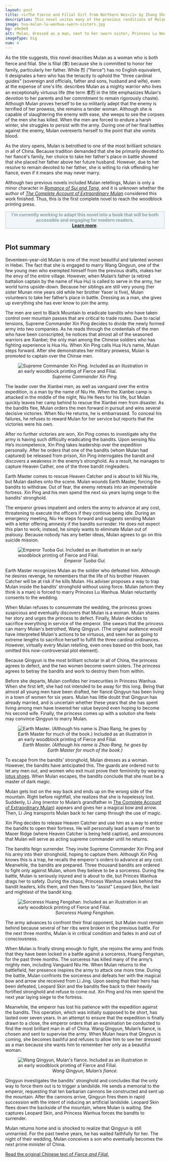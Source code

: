 ```yaml
---
layout: post
title: <i>The Fierce and Filial Girl from Northern Wei</i> by Zhang Shaoxian (&#21271;&#39759;&#22855;&#21490;&#38312;&#23389;&#28872;&#20659;, c. 1850)
description: This novel unites many of the previous renditions of Mulan’s story into a single volume, emphasizing that Mulan’s brilliance and courage stemmed from her virtue.
image: hua-mulan-lu-wanhua-sworn-sisters.jpg
bg: e9e9e9
alt: Mulan, dressed as a man, next to her sworn sister, Princess Lu Wanhua. Illustrations are from an early woodblock printing of Fierce and Filial (public domain).
imageType: big
num: 4
---
```


As the title suggests, this novel deacribes Mulan as a woman who is both fierce and filial. She is filial (&#23389;) because she is committed to honor her family, particularly her father. While &#28872; ("fierce") has no English equivalent, it designates a hero who has the tenacity to uphold the "three cardinal guides" (sovereign and officials, father and sons, husband and wife), even at the expense of one's life.
describes Mulan as a mighty warrior who lives an exceptionally virtuous life (the term &#23389;&#28872; in the title emphasizes Mulan's devotion to her parents and her commitment to remain rigorously chaste). Although Mulan proves herself to be so militarily adept that the enemy is terrified of her prowess, she remains a tender woman. Although she is capable of slaughtering the enemy with ease, she weeps to see the corpses of the men she has killed. When the men are forced to endure a harsh winter, she struggles to persist with the army. During one of her final battles against the enemy, Mulan overexerts herself to the point that she vomits blood.

As the story opens, Mulan is betrothed to one of the most brilliant scholars in all of China. Because tradition demanded that she be primarily devoted to her fianc&eacute;'s family, her choice to take her father's place in battle showed that she placed her father above her future husband. However, due to her resolve to remain devoted to her father, she is willing to risk offending her fianc&eacute;, even if it means she may never marry.

Although two previous novels included Mulan retellings, Mulan is only a minor character in *[Romance of Sui and Tang](/pages/qing/romance-of-sui-and-tang)*, and it is unknown whether the author of *[The Complete Account of Extraordinary Mulan](/pages/qing/complete-account-of-extraordinary-mulan)* considered this work finished. Thus, this is the first complete novel to reach the woodblock printing press.

<div style="background:#F1F6FB;border:#D6DFD8 2px solid;vertical-align:middle;text-align:center;color:#879F9F"><b>I’m currently working to adapt this novel into a book that will be both accessible and engaging for modern readers.<br /><a href="/mulan-book">Learn more</a>.</b></div>
<br />

<h2>Plot summary</h2>

Seventeen-year-old Mulan is one of the most beautiful and talented women in Hebei. The fact that she is engaged to marry Wang Qingyun, one of the few young men who exempted himself from the previous drafts, makes her the envy of the entire village. However, when Mulan’s father (a retired battalion captain by the name of Hua Hu) is called to serve in the army, her world turns upside-down. Because her siblings are still very young (her sister Munan nine years old while her brother Yaoer is five), Mulan volunteers to take her father’s place in battle. Dressing as a man, she gives up everything she has ever know to join the army.

The men are sent to Black Mountain to eradicate bandits who have taken control over mountain passes that are critical to trade routes. Due to racial tensions, Supreme Commander Xin Ping decides to divide the newly formed army into two companies. As he reads through the credentials of the men who have been conscripted, he notices that almost all of the seasoned warriors are Xianbei; the only man among the Chinese soldiers who has fighting experience is Hua Hu. When Xin Ping calls Hua Hu’s name, Mulan steps forward. After she demonstrates her military prowess, Mulan is promoted to captain over the Chinse men.

<figure class="float left" style="max-width:450px;">
<img src="/assets/images/articles/fiercely-filial/supreme-commander-xin-ping-hua-mulan.jpg" alt="Supreme Commander Xin Ping. Included as an illustration in an early woodblock printing of Fierce and Filial." />
<figcaption style="text-align: center;"><i>Supreme Commander Xin Ping.</i></figcaption>
</figure>

The leader over the Xianbei men, as well as vanguard over the entire expedition, is a man by the name of Niu He. When the Xianbei camp is attacked in the middle of the night, Niu He flees for his life, but Mulan quickly leaves her camp behind to rescue the Xianbei men from disaster. As the bandits flee, Mulan orders the men forward in pursuit and wins several decisive victories. When Niu He returns, he is embarrassed. To conceal his failures, he refuses to reward Mulan for her service but reports that the victories were his own.

After no further victories are won, Xin Ping comes to investigate why the army is having such difficulty eradicating the bandits. Upon sensing Niu He’s incompetence, Xin Ping takes leadership over the expedition personally. After he orders that one of the bandits (whom Mulan had captured) be released from prison, Xin Ping interrogates the bandit and discovers a weakness in the enemy’s stronghold. As a result, he manages to capture Heaven Cather, one of the three bandit ringleaders.

Earth Master comes to rescue Heaven Catcher and is about to kill Niu He, but Mulan dashes onto the scene. Mulan wounds Earth Master, forcing the bandits to withdraw. Out of fear, the enemy retreats into an impenetrable fortress. Xin Ping and his men spend the next six years laying siege to the bandits’ stronghold.

The emperor grows impatient and orders the army to advance at any cost, threatening to execute the officers if they continue being idle. During an emergency meeting, Niu He steps forward and suggests sending Mulan with a letter offering amnesty if the bandits surrender. He does not expect this plan to work; instead, he simply wants to eliminate Mulan out of jealousy. Because nobody has any better ideas, Mulan agrees to go on this suicide mission.

<figure class="float right" style="max-width:450px;">
<img src="/assets/images/articles/fiercely-filial/emperor-tuoba-gui-hua-mulan.png" alt="Emperor Tuoba Gui. Included as an illustration in an early woodblock printing of Fierce and Filial." />
<figcaption style="text-align: center;"><i>Emperor Tuoba Gui.</i></figcaption>
</figure>

Earth Master recognizes Mulan as the soldier who defeated him. Although he desires revenge, he remembers that the life of his brother Heaven Catcher will be at risk if he kills Mulan. His adviser proposes a way to trap Mulan inside the bandits’ stronghold without using force. Mulan (whom they think is a man) is forced to marry Princess Lu Wanhua. Mulan reluctantly consents to the wedding.

When Mulan refuses to consummate the wedding, the princess grows suspicious and eventually discovers that Mulan is a woman. Mulan shares her story and urges the princess to defect. Finally, Mulan decides to sacrifice everything in service of the emperor. She swears that the princess can marry Mulan's betrothed, Wang Qingyun. (The original audience would have interpreted Mulan's actions to be virtuous, and seen her as going to extreme lengths to sacrifice herself to fulfill the three cardinal ordinances. However, virtually every Mulan retelling, even ones based on this book, has omitted this now-controversial plot element).

Because Qingyun is the most brilliant scholar in all of China, the princess agrees to defect, and the two women become sworn sisters. The princess agrees to betray the bandits and work to destroy them from within.

Before she departs, Mulan confides her insecurities in Princess Wanhua. When she first left, she had not intended to be away for this long. Being that almost all young men have been drafted, her fianc&eacute; Qingyun has been living in a town of women for six years. Mulan has little doubt that Qingyun has already married, and is uncertain whether these years that she has spent living among men have lowered her value beyond even hoping to become his second wife. Finally, the princess comes up with a solution she feels may convince Qingyun to marry Mulan.

<figure class="float left" style="max-width:450px;">
<img src="/assets/images/articles/fiercely-filial/earth-master-hua-mulan.jpg" alt="Earth Master. (Although his name is Zhao Rang, he goes by Earth Master for much of the book.) Included as an illustration in an early woodblock printing of Fierce and Filial." />
<figcaption style="text-align: center;"><i>Earth Master. (Although his name is Zhao Rang, he goes by Earth Master for much of the book.)</i></figcaption>
</figure>

To escape from the bandits' stronghold, Mulan dresses as a woman. However, the bandits have anticipated this. The guards are ordered not to let any men out, and women who exit must prove their femininity by wearing <a href="https://en.wikipedia.org/wiki/Lotus_shoes">lotus shoes</a>. When Mulan escapes, the bandits conclude that she must be a master of dark magic.

Mulan gets lost on the way back and ends up on the wrong side of the mountain. Right before nightfall, she realizes that she is hopelessly lost. Suddenly, Li Jing (mentor to  Mulan’s grandfather in <a href="complete-account-of-extraordinary-mulan">The Complete Account of Extraordinary Mulan</a>) appears and gives her a magical bow and arrow. Then, Li Jing transports Mulan back to her camp through the use of magic.

Xin Ping decides to release Heaven Catcher and use him as a way to entice the bandits to open their fortress. He will personally lead a team of men to Maoer Ridge (where Heaven Catcher is being held captive), and announces that Mulan will serve as acting supreme commander until he returns.

The bandits feign surrender. They invite Supreme Commander Xin Ping and his army into their stronghold, hoping to capture them. Although Xin Ping knows this is a trap, he recalls the emperor's orders to advance at any cost. Meanwhile, the bandits are prepared. Three thousand bandits are ordered to fight only against Mulan, whom they believe to be a sorceress. During the battle, Mulan is seriously injured and is about to die, but Princes Wanhua drags her to safety. During the chaos, Princess Wanhua sneaks behind the bandit leaders, kills them, and then flees to "assist" Leopard Skin, the last and mightiest of the bandit king.

<figure class="float right" style="max-width:450px;">
<img src="/assets/images/articles/fiercely-filial/sorceress-huang-fengshan-hua-mulan.png" alt="Sorceress Huang Fengshan. Included as an illustration in an early woodblock printing of Fierce and Filial." />
<figcaption style="text-align: center;"><i>Sorceress Huang Fengshan.</i></figcaption>
</figure>

The army advances to confront their final opponent, but Mulan must remain behind because several of her ribs were broken in the previous battle. For the next three months, Mulan is in critical condition and fades in and out of consciousness.

When Mulan is finally strong enough to fight, she rejoins the army and finds that they have been locked in a battle against a sorceress, Huang Fengshan, for the past three months. The sorceress has killed many of the army’s mighty men, including Vanguard Niu He. When Mulan returns to the battlefield, her presence inspires the army to attack one more time. During the battle, Mulan confronts the sorceress and defeats her with the magical bow and arrow she received from Li Jing. Upon seeing that their hero has been defeated, Leopard Skin and the bandits flee back to their heavily fortified stronghold and refuse to come out. Xin Ping and his men spend the next year laying siege to the fortress.

Meanwhile, the emperor has lost his patience with the expedition against the bandits. This operation, which was initially supposed to be short, has lasted over seven years. In an attempt to ensure that the expedition is finally drawn to a close, the emperor orders that an examination be conducted to find the most brilliant man in all of China. Wang Qingyun, Mulan’s fianc&eacute;, is chosen and sent to supervise the army. When Mulan hears that Qingyun is coming, she becomes bashful and refuses to allow him to see her dressed as a man because she wants him to remember her only as a beautiful woman.

<figure class="float left" style="max-width:450px;">
<img src="/assets/images/articles/fiercely-filial/wang-qingyun-hua-mulans-fiance.png" alt="Wang Qingyun, Mulan's fiance. Included as an illustration in an early woodblock printing of Fierce and Filial." />
<figcaption style="text-align: center;"><i>Wang Qingyun, Mulan’s fianc&eacute;.</i></figcaption>
</figure>

Qingyun investigates the bandits’ stronghold and concludes that the only way to force them out is to trigger a landslide. He sends a memorial to the emperor, requesting that ten barbarian cannons be constructed and sent up the mountain. After the cannons arrive, Qingyun fires them in rapid succession with the intent of inducing an artificial landslide. Leopard Skin flees down the backside of the mountain, where Mulan is waiting. She captures Leopard Skin, and Princess Wanhua forces the bandits to surrender.

Mulan returns home and is shocked to realize that Qingyun is still unmarried. For the past twelve years, he has waited faithfully for her. The night of their wedding, Mulan conceives a son who eventually becomes the next prime minister of China.

<a href="https://ntu.primo.exlibrisgroup.com/discovery/fulldisplay?docid=alma991011302539704786&context=L&vid=886NTU_INST:886NTU_INST&lang=zh-tw&search_scope=MyInst_and_CI&adaptor=Local%20Search%20Engine&tab=Everything&query=any,contains,%E5%8C%97%E9%AD%8F%E5%A5%87%E5%8F%B2&offset=0">Read the original Chinese text of <i>Fierce and Filial.</i></a>

<script type="text/javascript" src="/assets/js/float.js"></script>
